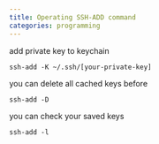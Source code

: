 ```yaml
---
title: Operating SSH-ADD command
categories: programming
---
```


add private key to keychain
```
ssh-add -K ~/.ssh/[your-private-key]
```

you can delete all cached keys before
```
ssh-add -D
```

you can check your saved keys

```
ssh-add -l
```